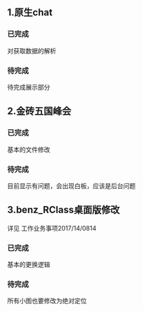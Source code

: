 ## 1.原生chat
### 已完成
对获取数据的解析
### 待完成
待完成展示部分

## 2.金砖五国峰会
### 已完成
基本的文件修改
### 待完成
目前显示有问题，会出现白板，应该是后台问题

## 3.benz_RClass桌面版修改
详见 工作业务事项2017/14/0814
### 已完成
基本的更换逻辑
### 待完成
所有小图也要修改为绝对定位